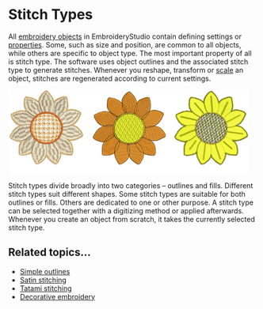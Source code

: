 # Stitch Types

All [embroidery objects](../../glossary/glossary) in EmbroideryStudio contain defining settings or [properties](../../glossary/glossary). Some, such as size and position, are common to all objects, while others are specific to object type. The most important property of all is stitch type. The software uses object outlines and the associated stitch type to generate stitches. Whenever you reshape, transform or [scale](../../glossary/glossary) an object, stitches are regenerated according to current settings.

![stitches00001.png](assets/stitches00001.png)

Stitch types divide broadly into two categories – outlines and fills. Different stitch types suit different shapes. Some stitch types are suitable for both outlines or fills. Others are dedicated to one or other purpose. A stitch type can be selected together with a digitizing method or applied afterwards. Whenever you create an object from scratch, it takes the currently selected stitch type.

## Related topics...

- [Simple outlines](Simple_outlines)
- [Satin stitching](Satin_stitching)
- [Tatami stitching](Tatami_stitching)
- [Decorative embroidery](Decorative_embroidery)
